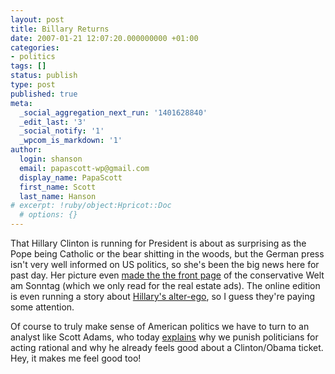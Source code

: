 ```yaml
---
layout: post
title: Billary Returns
date: 2007-01-21 12:07:20.000000000 +01:00
categories:
- politics
tags: []
status: publish
type: post
published: true
meta:
  _social_aggregation_next_run: '1401628840'
  _edit_last: '3'
  _social_notify: '1'
  _wpcom_is_markdown: '1'
author:
  login: shanson
  email: papascott-wp@gmail.com
  display_name: PapaScott
  first_name: Scott
  last_name: Hanson
# excerpt: !ruby/object:Hpricot::Doc
  # options: {}
---
```

<p>That Hillary Clinton is running for President is about as surprising as the Pope being Catholic or the bear shitting in the woods, but the German press isn't very well informed on US politics, so she's been the big news here for past day. Her picture even <a href="http://www.welt.de/data/2007/01/20/1184167.html">made the the front page</a> of the conservative Welt am Sonntag (which we only read for the real estate ads). The online edition is even running a story about <a href="http://www.welt.de/data/2007/01/21/1184198.html">Hillary's alter-ego</a>, so I guess they're paying some attention.</p>
<p>Of course to truly make sense of American politics we have to turn to an analyst like Scott Adams, who today <a href="http://dilbertblog.typepad.com/the_dilbert_blog/2007/01/flipflopper_sea.html">explains</a> why we punish politicians for acting rational and why he already feels good about a Clinton/Obama ticket. Hey, it makes me feel good too!</p>
